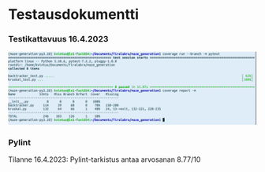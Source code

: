 # Testausdokumentti


### Testikattavuus 16.4.2023
![Testikattavuus 16.4.2023](https://github.com/KatjaKvintus/maze_generation/blob/main/dokumentaatio/Kuvat/Testikattavuus%202023-04-6.png)


### Pylint

Tilanne 16.4.2023:
Pylint-tarkistus antaa arvosanan 8.77/10
